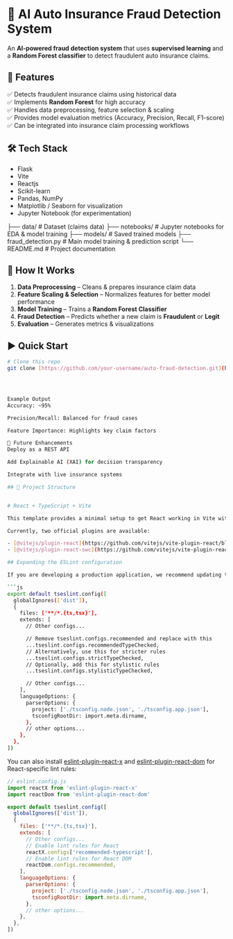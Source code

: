 # 🚗 AI Auto Insurance Fraud Detection System  

An **AI-powered fraud detection system** that uses **supervised learning** and a **Random Forest classifier** to detect fraudulent auto insurance claims.  

## 📌 Features  
✅ Detects fraudulent insurance claims using historical data  
✅ Implements **Random Forest** for high accuracy  
✅ Handles data preprocessing, feature selection & scaling  
✅ Provides model evaluation metrics (Accuracy, Precision, Recall, F1-score)  
✅ Can be integrated into insurance claim processing workflows  

## 🛠️ Tech Stack  
- Flask
- Vite
- Reactjs
- Scikit-learn  
- Pandas, NumPy  
- Matplotlib / Seaborn for visualization  
- Jupyter Notebook (for experimentation)

├── data/ # Dataset (claims data)
├── notebooks/ # Jupyter notebooks for EDA & model training
├── models/ # Saved trained models
├── fraud_detection.py # Main model training & prediction script
└── README.md # Project documentation


## 🚀 How It Works  
1. **Data Preprocessing** – Cleans & prepares insurance claim data  
2. **Feature Scaling & Selection** – Normalizes features for better model performance  
3. **Model Training** – Trains a **Random Forest Classifier**  
4. **Fraud Detection** – Predicts whether a new claim is **Fraudulent** or **Legit**  
5. **Evaluation** – Generates metrics & visualizations  

## ▶️ Quick Start  
```bash
# Clone this repo
git clone [https://github.com/your-username/auto-fraud-detection.git](https://github.com/ayushmansahu1/LEARNATHON-4.0/edit/main/README.md](https://github.com/ayushmansahu1/LEARNATHON-4.0)




Example Output
Accuracy: ~95%

Precision/Recall: Balanced for fraud cases

Feature Importance: Highlights key claim factors

🔮 Future Enhancements
Deploy as a REST API

Add Explainable AI (XAI) for decision transparency

Integrate with live insurance systems

## 📂 Project Structure  


# React + TypeScript + Vite

This template provides a minimal setup to get React working in Vite with HMR and some ESLint rules.

Currently, two official plugins are available:

- [@vitejs/plugin-react](https://github.com/vitejs/vite-plugin-react/blob/main/packages/plugin-react) uses [Babel](https://babeljs.io/) for Fast Refresh
- [@vitejs/plugin-react-swc](https://github.com/vitejs/vite-plugin-react/blob/main/packages/plugin-react-swc) uses [SWC](https://swc.rs/) for Fast Refresh

## Expanding the ESLint configuration

If you are developing a production application, we recommend updating the configuration to enable type-aware lint rules:

```js
export default tseslint.config([
  globalIgnores(['dist']),
  {
    files: ['**/*.{ts,tsx}'],
    extends: [
      // Other configs...

      // Remove tseslint.configs.recommended and replace with this
      ...tseslint.configs.recommendedTypeChecked,
      // Alternatively, use this for stricter rules
      ...tseslint.configs.strictTypeChecked,
      // Optionally, add this for stylistic rules
      ...tseslint.configs.stylisticTypeChecked,

      // Other configs...
    ],
    languageOptions: {
      parserOptions: {
        project: ['./tsconfig.node.json', './tsconfig.app.json'],
        tsconfigRootDir: import.meta.dirname,
      },
      // other options...
    },
  },
])
```

You can also install [eslint-plugin-react-x](https://github.com/Rel1cx/eslint-react/tree/main/packages/plugins/eslint-plugin-react-x) and [eslint-plugin-react-dom](https://github.com/Rel1cx/eslint-react/tree/main/packages/plugins/eslint-plugin-react-dom) for React-specific lint rules:

```js
// eslint.config.js
import reactX from 'eslint-plugin-react-x'
import reactDom from 'eslint-plugin-react-dom'

export default tseslint.config([
  globalIgnores(['dist']),
  {
    files: ['**/*.{ts,tsx}'],
    extends: [
      // Other configs...
      // Enable lint rules for React
      reactX.configs['recommended-typescript'],
      // Enable lint rules for React DOM
      reactDom.configs.recommended,
    ],
    languageOptions: {
      parserOptions: {
        project: ['./tsconfig.node.json', './tsconfig.app.json'],
        tsconfigRootDir: import.meta.dirname,
      },
      // other options...
    },
  },
])
```

